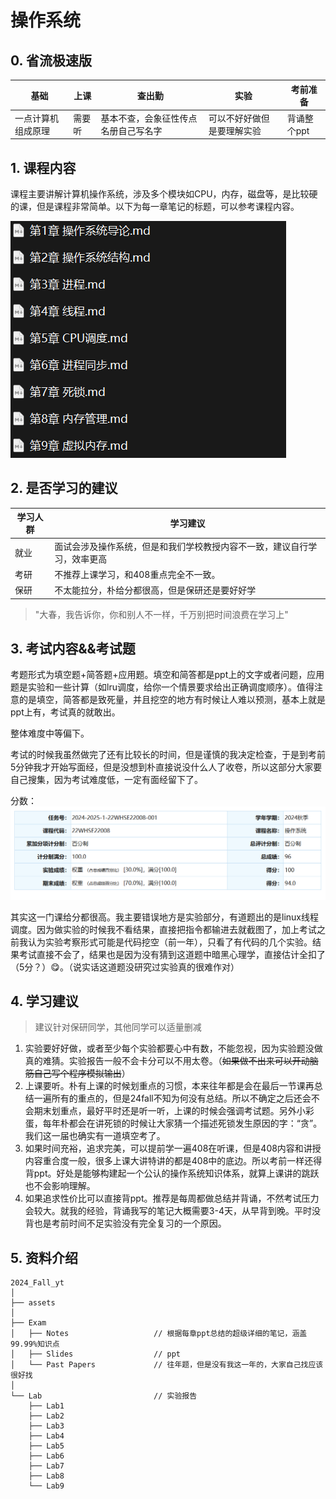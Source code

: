 # 操作系统

## 0. 省流极速版

| 基础               | 上课   | 查出勤                               | 实验                       | 考前准备    |
| ------------------ | ------ | ------------------------------------ | -------------------------- | ----------- |
| 一点计算机组成原理 | 需要听 | 基本不查，会象征性传点名册自己写名字 | 可以不好好做但是要理解实验 | 背诵整个ppt |

## 1. 课程内容

课程主要讲解计算机操作系统，涉及多个模块如CPU，内存，磁盘等，是比较硬的课，但是课程非常简单。以下为每一章笔记的标题，可以参考课程内容。

![image-20250224204247345](./assets/image-20250224204247345.png)

## 2. 是否学习的建议

| 学习人群 | 学习建议                                                     |
| -------- | ------------------------------------------------------------ |
| 就业     | 面试会涉及操作系统，但是和我们学校教授内容不一致，建议自行学习，效率更高 |
| 考研     | 不推荐上课学习，和408重点完全不一致。                        |
| 保研     | 不太能拉分，朴给分都很高，但是保研还是要好好学               |

> "大春，我告诉你，你和别人不一样，千万别把时间浪费在学习上"

## 3. 考试内容&&考试题

考题形式为填空题+简答题+应用题。填空和简答都是ppt上的文字或者问题，应用题是实验和一些计算（如lru调度，给你一个情景要求给出正确调度顺序）。值得注意的是填空，简答都是致死量，并且挖空的地方有时候让人难以预测，基本上就是ppt上有，考试真的就敢出。

整体难度中等偏下。

考试的时候我虽然做完了还有比较长的时间，但是谨慎的我决定检查，于是到考前5分钟我才开始写面经，但是没想到朴直接说没什么人了收卷，所以这部分大家要自己搜集，因为考试难度低，一定有面经留下了。

分数：![image-20250224205253105](./assets/image-20250224205253105.png)

其实这一门课给分都很高。我主要错误地方是实验部分，有道题出的是linux线程调度。因为做实验的时候我不看结果，直接把指令都输进去就截图了，加上考试之前我认为实验考察形式可能是代码挖空（前一年），只看了有代码的几个实验。结果考试直接不会了，结果也是因为没有猜到这道题中暗黑心理学，直接估计全扣了（5分？）😋。（说实话这道题没研究过实验真的很难作对）

## 4. 学习建议

> 建议针对保研同学，其他同学可以适量删减

1. 实验要好好做，或者至少每个实验都要心中有数，不能忽视，因为实验题没做真的难猜。实验报告一般不会卡分可以不用太卷。（~~如果做不出来可以开动脑筋自己写个程序模拟输出~~）
1. 上课要听。朴有上课的时候划重点的习惯，本来往年都是会在最后一节课再总结一遍所有的重点的，但是24fall不知为何没有总结。所以不确定之后还会不会期末划重点，最好平时还是听一听，上课的时候会强调考试题。另外小彩蛋，每年朴都会在讲死锁的时候让大家猜一个描述死锁发生原因的字：“贪”。我们这一届也确实有一道填空考了。
1. 如果时间充裕，追求完美，可以提前学一遍408在听课，但是408内容和讲授内容重合度一般，很多上课大讲特讲的都是408中的底边。所以考前一样还得背ppt。好处是能够构建起一个公认的操作系统知识体系，就算上课讲的跳跃也不会影响理解。
1. 如果追求性价比可以直接背ppt。推荐是每周都做总结并背诵，不然考试压力会较大。就我的经验，背诵我写的笔记大概需要3-4天，从早背到晚。平时没背也是考前时间不足实验没有完全复习的一个原因。

## 5. 资料介绍

```
2024_Fall_yt
│
├── assets
│
├── Exam
│   ├── Notes 					// 根据每章ppt总结的超级详细的笔记，涵盖99.99%知识点
│   ├── Slides 					// ppt
│   └── Past Papers				// 往年题，但是没有我这一年的，大家自己找应该很好找
│
└── Lab							// 实验报告
    ├── Lab1					
    ├── Lab2				
    ├── Lab3					
    ├── Lab4					
    ├── Lab5
    ├── Lab6
    ├── Lab7
    ├── Lab8
    └── Lab9					
```








